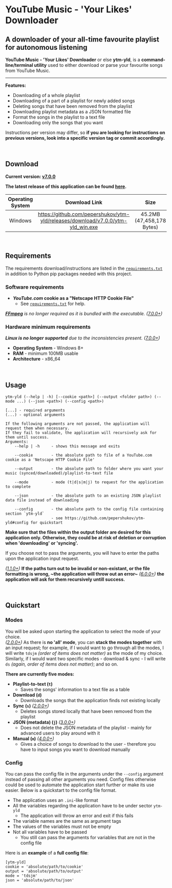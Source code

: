 # **YouTube Music - 'Your Likes' Downloader**
## A downloader of your all-time favourite playlist for autonomous listening

**YouTube Music - 'Your Likes' Downloader** or else **ytm-yld**, is a **command-line/terminal utility** used to either download or parse your favourite songs from YouTube Music.

***

**Features:**
- Downloading of a whole playlist
- Downloading of a part of a playlist for newly added songs
- Deleting songs that have been removed from the playlist
- Downloading playlist metadata as a JSON formatted file
- Format the songs in the playlist to a text file
- Downloading only the songs that you want 

Instructions per version may differ, so **if you are looking for instructions on previous versions, look into a specific version tag or commit accordingly.**

&nbsp;

## Download

**Current version: [v7.0.0](https://github.com/pepershukov/ytm-yld/releases/tag/v7.0.0)**

**The latest release of this application can be found [here](https://github.com/pepershukov/ytm-yld/releases/latest).**

| **Operating System** |                                **Download Link**                                |          **Size**         |                         **Hash - SHA216**                        |
|:--------------------:|:-------------------------------------------------------------------------------:|:-------------------------:|:----------------------------------------------------------------:|
|        Windows       | https://github.com/pepershukov/ytm-yld/releases/download/v7.0.0/ytm-yld_win.exe | 45.2MB (47,458,178 Bytes) | 6C321DAF4B3547763AF87E7F4CFDD40DC4938EA07688297030F03329E3D5F54D |

&nbsp;

## Requirements

The requirements download/instructions are listed in the [`requirements.txt`](https://raw.githubusercontent.com/pepershukov/ytm-yld/main/requirements.txt) in addition to Python pip packages needed with this project.

### Software requirements
- ***YouTube.com* cookie as a "Netscape HTTP Cookie File"**
  - See [`requirements.txt`](https://raw.githubusercontent.com/pepershukov/ytm-yld/main/requirements.txt) for help.

_**[FFmpeg](https://ffmpeg.org/)** is no longer required as it is bundled with the executable._  _([7.0.0+](https://github.com/pepershukov/ytm-yld/releases/tag/v7.0.0))_

### Hardware minimum requirements
_**Linux is no longer supported** due to the inconsistencies present._ _([7.0.0+](https://github.com/pepershukov/ytm-yld/releases/tag/v7.0.0))_
- **Operating System** - Windows 8+
- **RAM** - minimum 100MB usable
- **Architecture** - x86_64

&nbsp;

## Usage

```
ytm-yld (--help | -h) [--cookie <path>] (--output <folder path>) (--mode ...) (--json <path>) (--config <path>)

[...] - required arguments
(...) - optional arguments

If the following arguments are not passed, the application will request them when necessary.
If they fail to validate, the application will recursively ask for them until success.
Arguments:
    --help | -h     - shows this message and exits

    --cookie        - the absolute path to file of a YouTube.com cookie as a 'Netscape HTTP Cookie File'
    
    --output        - the absolute path to folder where you want your music (synced/downloaded)/playlist-to-text file
    
    --mode          - mode (t|d|s|m|j) to request for the application to complete
    
    --json          - the absolute path to an existing JSON playlist data file instead of downloading
    
    --config        - the absolute path to the config file containing section `ytm-yld`
                    - see https://github.com/pepershukov/ytm-yld#config for quickstart
```

**Make sure that the files within the output folder are desired for this application only. Otherwise, they could be at risk of deletion or corruption when 'downloading' or 'syncing'.**

If you choose not to pass the arguments, you will have to enter the paths upon the application input request.

_([1.1.0+](https://github.com/pepershukov/ytm-yld/releases/tag/v1.1.0))_ **If the paths turn out to be invalid or non-existant, or the file formatting is wrong, ~the application will throw out an error~** _([6.0.0+](https://github.com/pepershukov/ytm-yld/releases/tag/v6.0.0))_ **the application will ask for them recursively untill success.**

&nbsp;

## Quickstart

### Modes
You will be asked upon starting the application to select the mode of your choice.  
_([2.0.0+](https://github.com/pepershukov/ytm-yld/releases/tag/v2.0.0))_ As there is **no 'all' mode**, you can **stack the modes together** with an input request; for example, if I would want to go through all the modes, I will write `tdsjm` _(order of items does not matter)_ as the mode of my choice. Similarly, if I would want two specific modes - download & sync - I will write `ds` _(again, order of items does not matter)_; and so on.

**There are currently five modes:**
- **Playlist-to-text (`t`)**
  - Saves the songs' information to a text file as a table
- **Download (`d`)**
  - Downloads the songs that the application finds not existing locally
- **Sync (`s`)** _([2.0.0+](https://github.com/pepershukov/ytm-yld/releases/tag/v2.0.0))_
  - Deletes songs stored locally that have been removed from the playlist
- **JSON (metadata) (`j`)** _([3.0.0+](https://github.com/pepershukov/ytm-yld/releases/tag/v3.0.0))_
  - Does not delete the JSON metadata of the playlist - mainly for advanced users to play around with it
- **Manual (`m`)** _([4.0.0+](https://github.com/pepershukov/ytm-yld/releases/tag/v4.0.0))_
  - Gives a choice of songs to download to the user - therefore you have to input songs you want to download manually

### Config
You can pass the config file in the arguments under the `--config` argument instead of passing all other arguments you need. Config files otherwise could be used to automate the application start further or make its use easier. Below is a quickstart to the config file format.

- The application uses an `.ini`-like format
- All the variables regarding the application have to be under sector `ytm-yld`
  - The application will throw an error and exit if this fails
- The variable names are the same as argument tags
- The values of the variables must not be empty
- Not all variables have to be passed
  - You still can pass the arguments for variables that are not in the config file

Here is an **example** of a **full config file**:
```
[ytm-yld]
cookie = 'absolute/path/to/cookie'
output = 'absolute/path/to/output'
mode = 'tdsjm'
json = 'absolute/path/to/json'
```
